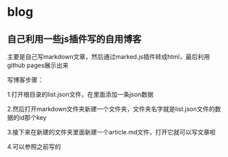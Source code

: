 # blog

## 自己利用一些js插件写的自用博客

主要是自己写markdown文章，然后通过marked.js插件转成html，最后利用github pages展示出来

写博客步骤：

1.打开根目录的list.json文件，在里面添加一条json数据

2.然后打开markdown文件夹新建一个文件夹，文件夹名字就是list.json文件的数据的id那个key

3.接下来在新建的文件夹里面新建一个article.md文件，打开它就可以写文章啦

4.可以参照之前写的
